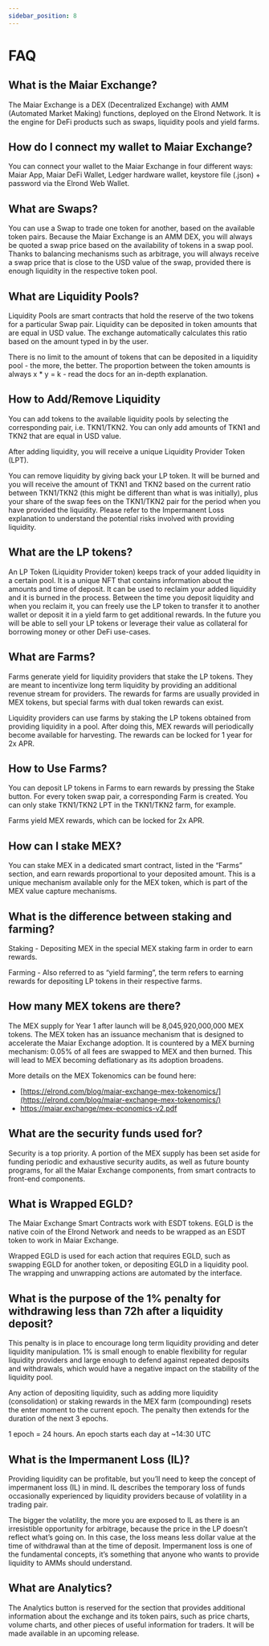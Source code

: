 ```yaml
---
sidebar_position: 8
---
```


# FAQ

## What is the Maiar Exchange?

The Maiar Exchange is a DEX (Decentralized Exchange) with AMM (Automated Market Making) functions, deployed on the Elrond Network. It is the engine for DeFi products such as swaps, liquidity pools and yield farms.

## How do I connect my wallet to Maiar Exchange?

You can connect your wallet to the Maiar Exchange in four different ways: Maiar App, Maiar DeFi Wallet, Ledger hardware wallet, keystore file (.json) + password via the Elrond Web Wallet.

## What are Swaps?

You can use a Swap to trade one token for another, based on the available token pairs. Because the Maiar Exchange is an AMM DEX, you will always be quoted a swap price based on the availability of tokens in a swap pool. Thanks to balancing mechanisms such as arbitrage, you will always receive a swap price that is close to the USD value of the swap, provided there is enough liquidity in the respective token pool.

## What are Liquidity Pools?

Liquidity Pools are smart contracts that hold the reserve of the two tokens for a particular Swap pair. Liquidity can be deposited in token amounts that are equal in USD value. The exchange automatically calculates this ratio based on the amount typed in by the user.

There is no limit to the amount of tokens that can be deposited in a liquidity pool - the more, the better. The proportion between the token amounts is always x \* y = k - read the docs for an in-depth explanation.

## How to Add/Remove Liquidity

You can add tokens to the available liquidity pools by selecting the corresponding pair, i.e. TKN1/TKN2. You can only add amounts of TKN1 and TKN2 that are equal in USD value.

After adding liquidity, you will receive a unique Liquidity Provider Token (LPT).

You can remove liquidity by giving back your LP token. It will be burned and you will receive the amount of TKN1 and TKN2 based on the current ratio between TKN1/TKN2 (this might be different than what is was initially), plus your share of the swap fees on the TKN1/TKN2 pair for the period when you have provided the liquidity. Please refer to the Impermanent Loss explanation to understand the potential risks involved with providing liquidity.

## What are the LP tokens?

An LP Token (Liquidity Provider token) keeps track of your added liquidity in a certain pool. It is a unique NFT that contains information about the amounts and time of deposit. It can be used to reclaim your added liquidity and it is burned in the process. Between the time you deposit liquidity and when you reclaim it, you can freely use the LP token to transfer it to another wallet or deposit it in a yield farm to get additional rewards. In the future you will be able to sell your LP tokens or leverage their value as collateral for borrowing money or other DeFi use-cases.

## What are Farms?

Farms generate yield for liquidity providers that stake the LP tokens. They are meant to incentivize long term liquidity by providing an additional revenue stream for providers. The rewards for farms are usually provided in MEX tokens, but special farms with dual token rewards can exist.

Liquidity providers can use farms by staking the LP tokens obtained from providing liquidity in a pool. After doing this, MEX rewards will periodically become available for harvesting. The rewards can be locked for 1 year for 2x APR.

## How to Use Farms?

You can deposit LP tokens in Farms to earn rewards by pressing the Stake button. For every token swap pair, a corresponding Farm is created. You can only stake TKN1/TKN2 LPT in the TKN1/TKN2 farm, for example.

Farms yield MEX rewards, which can be locked for 2x APR.

## How can I stake MEX?

You can stake MEX in a dedicated smart contract, listed in the “Farms” section, and earn rewards proportional to your deposited amount. This is a unique mechanism available only for the MEX token, which is part of the MEX value capture mechanisms.

## What is the difference between staking and farming?

Staking - Depositing MEX in the special MEX staking farm in order to earn rewards.

Farming - Also referred to as “yield farming”, the term refers to earning rewards for depositing LP tokens in their respective farms.

## How many MEX tokens are there?

The MEX supply for Year 1 after launch will be 8,045,920,000,000 MEX tokens. The MEX token has an issuance mechanism that is designed to accelerate the Maiar Exchange adoption. It is countered by a MEX burning mechanism: 0.05% of all fees are swapped to MEX and then burned. This will lead to MEX becoming deflationary as its adoption broadens.

More details on the MEX Tokenomics can be found here:

- [https://elrond.com/blog/maiar-exchange-mex-tokenomics/](https://elrond.com/blog/maiar-exchange-mex-tokenomics/)
- [https://maiar.exchange/mex-economics-v2.pdf ](https://maiar.exchange/mex-economics-v2.pdf)

## What are the security funds used for?

Security is a top priority. A portion of the MEX supply has been set aside for funding periodic and exhaustive security audits, as well as future bounty programs, for all the Maiar Exchange components, from smart contracts to front-end components.

## What is Wrapped EGLD?

The Maiar Exchange Smart Contracts work with ESDT tokens. EGLD is the native coin of the Elrond Network and needs to be wrapped as an ESDT token to work in Maiar Exchange.

Wrapped EGLD is used for each action that requires EGLD, such as swapping EGLD for another token, or depositing EGLD in a liquidity pool. The wrapping and unwrapping actions are automated by the interface.

## What is the purpose of the 1% penalty for withdrawing less than 72h after a liquidity deposit?

This penalty is in place to encourage long term liquidity providing and deter liquidity manipulation. 1% is small enough to enable flexibility for regular liquidity providers and large enough to defend against repeated deposits and withdrawals, which would have a negative impact on the stability of the liquidity pool.

Any action of depositing liquidity, such as adding more liquidity (consolidation) or staking rewards in the MEX farm (compounding) resets the enter moment to the current epoch. The penalty then extends for the duration of the next 3 epochs.

1 epoch = 24 hours. An epoch starts each day at ~14:30 UTC

## What is the Impermanent Loss (IL)?

Providing liquidity can be profitable, but you’ll need to keep the concept of impermanent loss (IL) in mind. IL describes the temporary loss of funds occasionally experienced by liquidity providers because of volatility in a trading pair.

The bigger the volatility, the more you are exposed to IL as there is an irresistible opportunity for arbitrage, because the price in the LP doesn’t reflect what’s going on. In this case, the loss means less dollar value at the time of withdrawal than at the time of deposit. Impermanent loss is one of the fundamental concepts, it’s something that anyone who wants to provide liquidity to AMMs should understand.

## What are Analytics?

The Analytics button is reserved for the section that provides additional information about the exchange and its token pairs, such as price charts, volume charts, and other pieces of useful information for traders. It will be made available in an upcoming release.
